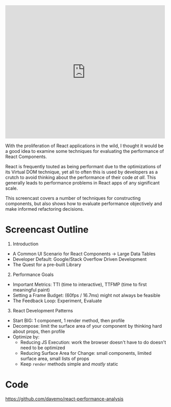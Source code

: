 <iframe src="https://www.youtube.com/embed/sVDnCMIkmTM?wmode=transparent" allowfullscreen frameborder="0" height="417" width="500"></iframe>

With the proliferation of React applications in the wild, I thought it would be a good idea to examine some techniques for evaluating the performance of React Components.

React is frequently touted as being performant due to the optimizations of its Virtual DOM technique, yet all to often this is used by developers as a crutch to avoid thinking about the performance of their code _at all_. This generally leads to performance problems in React apps of any significant scale.

This screencast covers a number of techniques for constructing components, but also shows how to evaluate performance objectively and make informed refactoring decisions.

# Screencast Outline

1. Introduction

  * A Common UI Scenario for React Components -> Large Data Tables
  * Developer Default: Google/Stack Overflow Driven Development
  * The Quest for a pre-built Library

2. Performance Goals

  * Important Metrics: TTI (time to interactive), TTFMP (time to first meaningful paint)
  * Setting a Frame Budget: (60fps / 16.7ms) might not always be feasible
  * The Feedback Loop: Experiment, Evaluate

3. React Development Patterns

  * Start BIG: 1 component, 1 render method, then profile
  * Decompose: limit the surface area of your component by thinking hard about props, then profile
  * Optimize by:
    * Reducing JS Execution: work the browser doesn't have to do doesn't need to be optimized
    * Reducing Surface Area for Change: small components, limited surface area, small lists of props
    * Keep `render` methods simple and _mostly_ static

# Code

https://github.com/davemo/react-performance-analysis